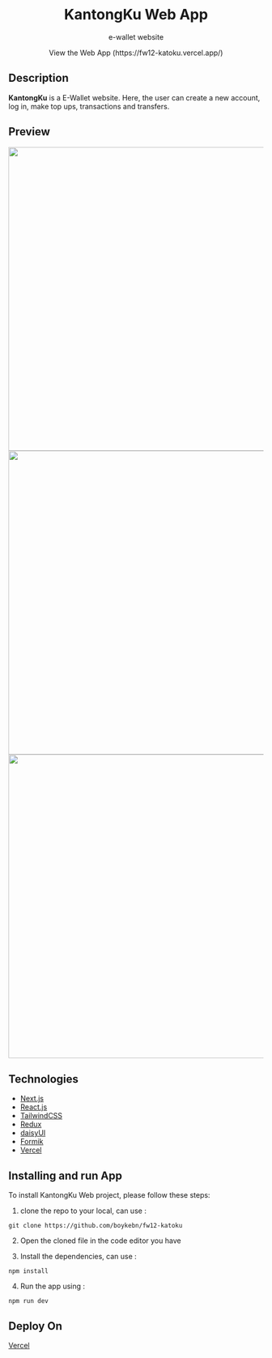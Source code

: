 <div align="center">
  <br>
  <h1><strong>KantongKu Web App</strong></h1>
  <p>e-wallet website</p>
  <p>View the Web App (https://fw12-katoku.vercel.app/)</p>
</div>

## Description
**KantongKu** is a E-Wallet website. Here, the user can create a new account, log in, make top ups, transactions and transfers.

## Preview
<div>
   <img src="https://res.cloudinary.com/dqpdyp1gw/image/upload/v1676885713/for%20readme%20github/Screenshot_20230220_163338_gtsd2p.png" width="600" />
   <img src="https://res.cloudinary.com/dqpdyp1gw/image/upload/v1676885713/for%20readme%20github/Screenshot_20230220_163357_k9y6d0.png" width="600" />
   <img src="https://res.cloudinary.com/dqpdyp1gw/image/upload/v1676885713/for%20readme%20github/Screenshot_20230220_163406_uuvpbr.png" width="600" />
 </div>
 
 ## Technologies
-   [Next.js](https://nextjs.org/)
-   [React.js](https://reactjs.org/)
-   [TailwindCSS](https://tailwindcss.com/)
-   [Redux](https://redux-toolkit.js.org/)
-   [daisyUI](https://daisyui.com/)
-   [Formik](https://formik.org/)
-   [Vercel](https://vercel.com/)

## Installing and run App
To install KantongKu Web project, please follow these steps:


1. clone the repo to your local, can use :
```
git clone https://github.com/boykebn/fw12-katoku
```
2. Open the cloned file in the code editor you have

3. Install the dependencies, can use :
```
npm install
```

4. Run the app using :
```
npm run dev
```

## Deploy On
[Vercel](https://vercel.com/)
